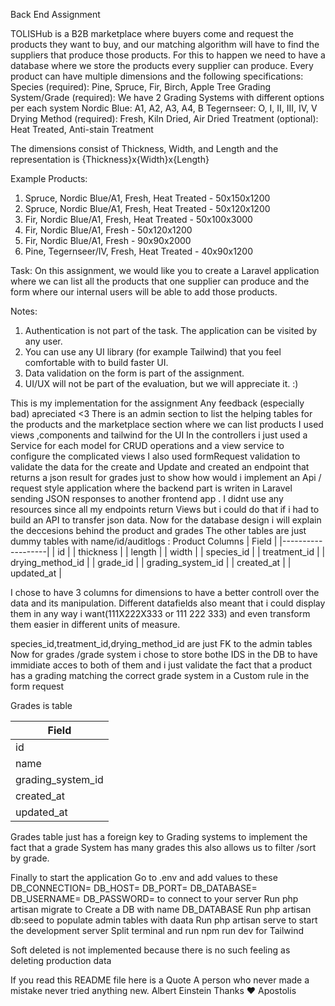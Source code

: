 Back End Assignment

TOLISHub is a B2B marketplace where buyers come and request the products they
want to buy, and our matching algorithm will have to find the suppliers that produce
those products. For this to happen we need to have a database where we store the
products every supplier can produce.
Every product can have multiple dimensions and the following specifications:
Species (required): Pine, Spruce, Fir, Birch, Apple Tree
Grading System/Grade (required): We have 2 Grading Systems with different
options per each system
Nordic Blue: A1, A2, A3, A4, B
Tegernseer: O, I, II, III, IV, V
Drying Method (required): Fresh, Kiln Dried, Air Dried
Treatment (optional): Heat Treated, Anti-stain Treatment

The dimensions consist of Thickness, Width, and Length and the representation is
{Thickness}x{Width}x{Length}

Example Products:
1. Spruce, Nordic Blue/A1, Fresh, Heat Treated - 50x150x1200
2. Spruce, Nordic Blue/A1, Fresh, Heat Treated - 50x120x1200
3. Fir, Nordic Blue/A1, Fresh, Heat Treated - 50x100x3000
4. Fir, Nordic Blue/A1, Fresh - 50x120x1200
5. Fir, Nordic Blue/A1, Fresh - 90x90x2000
6. Pine, Tegernseer/IV, Fresh, Heat Treated - 40x90x1200

Task:
On this assignment, we would like you to create a Laravel application where we can list
all the products that one supplier can produce and the form where our internal users will
be able to add those products.

Notes:
1. Authentication is not part of the task. The application can be visited by any user.
2. You can use any UI library (for example Tailwind) that you feel comfortable with to
build faster UI.
3. Data validation on the form is part of the assignment.
4. UI/UX will not be part of the evaluation, but we will appreciate it. :)




This is my implementation for the assignment 
Any feedback (especially bad) apreciated <3 
There is an admin section to list the helping tables for the products
and the marketplace section where we can list products 
I used views ,components and tailwind for the UI 
In the controllers i just used a Service for each model for CRUD operations 
and a view service to configure the complicated views
I also used formRequest validation to validate the data for the create and Update 
and created an endpoint that returns a json result for grades 
just to show how would i implement an Api / request style application where the backend part is writen in 
Laravel sending JSON responses to another frontend app .
I didnt use any resources since all my endpoints return Views but i could do that if i had 
to build an API to transfer json data.
Now for the database design i will explain the deccesions behind the product and grades
The other tables are just dummy tables with name/id/auditlogs : 
Product Columns 
| Field             |
|-------------------|
| id                |
| thickness         |
| length            |
| width             |
| species_id        |
| treatment_id      |
| drying_method_id  |
| grade_id          |
| grading_system_id |
| created_at        |
| updated_at        |

I chose to have 3 columns for dimensions to have a better controll over the data and its manipulation. 
Different datafields also meant that i could display them in any way i want(111X222X333 or 111 222 333) and even transform them easier in different units of measure.

species_id,treatment_id,drying_method_id are just FK to the admin tables 
 Now for grades /grade system i chose to store bothe IDS in the DB to have immidiate acces to both of them 
 and i just validate the fact that a product has a grading matching the correct grade system in a Custom rule in the form request

Grades is table 


| Field             |
|-------------------|
| id                |
| name              |
| grading_system_id |
| created_at        |
| updated_at        |

Grades table just has a foreign key to Grading systems to implement the fact that a grade System has many grades 
this also allows us to filter /sort by grade.

Finally to start the application 
Go to .env and add values to these 
DB_CONNECTION=
DB_HOST=
DB_PORT=
DB_DATABASE=
DB_USERNAME=
DB_PASSWORD=
to connect to your server 
Run php artisan migrate to Create a DB with name DB_DATABASE 
Run php artisan db:seed to populate admin tables with daata
Run php artisan serve to start the development server 
Split terminal and run npm run dev for Tailwind

Soft deleted is not implemented because 
there is no such feeling as deleting production data

If you read this README file
here is a Quote 
A person who never made a mistake never tried anything new.  Albert Einstein
Thanks ❤️ 
Apostolis 